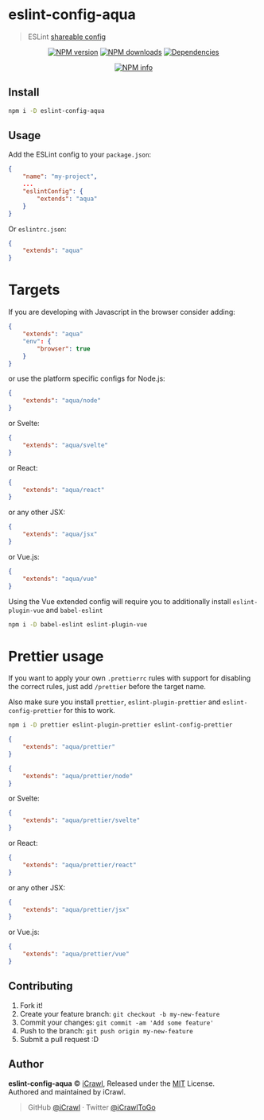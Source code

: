 # eslint-config-aqua

> ESLint [shareable config](http://eslint.org/docs/developer-guide/shareable-configs.html)

<div align="center">
	<p>
		<a href="https://www.npmjs.com/package/eslint-config-aqua"><img src="https://img.shields.io/npm/v/eslint-config-aqua.svg?maxAge=3600" alt="NPM version" /></a>
		<a href="https://www.npmjs.com/package/eslint-config-aqua"><img src="https://img.shields.io/npm/dt/eslint-config-aqua.svg?maxAge=3600" alt="NPM downloads" /></a>
		<a href="https://david-dm.org/iCrawl/eslint-config-aqua"><img src="https://david-dm.org/iCrawl/eslint-config-aqua/status.svg?maxAge=3600" alt="Dependencies" /></a>
	</p>
	<p>
		<a href="https://nodei.co/npm/eslint-config-aqua/"><img src="https://nodei.co/npm/eslint-config-aqua.png?downloads=true&stars=true" alt="NPM info" /></a>
	</p>
</div>

## Install

```bash
npm i -D eslint-config-aqua
```

## Usage

Add the ESLint config to your `package.json`:

```json
{
	"name": "my-project",
	...
	"eslintConfig": {
		"extends": "aqua"
	}
}
```

Or `eslintrc.json`:

```json
{
	"extends": "aqua"
}
```

# Targets

If you are developing with Javascript in the browser consider adding:

```json
{
	"extends": "aqua"
	"env": {
		"browser": true
	}
}
```

or use the platform specific configs for Node.js:

```json
{
	"extends": "aqua/node"
}
```

or Svelte:

```json
{
	"extends": "aqua/svelte"
}
```

or React:

```json
{
	"extends": "aqua/react"
}
```

or any other JSX:

```json
{
	"extends": "aqua/jsx"
}
```

or Vue.js:

```json
{
	"extends": "aqua/vue"
}
```

Using the Vue extended config will require you to additionally install `eslint-plugin-vue` and `babel-eslint`

```bash
npm i -D babel-eslint eslint-plugin-vue
```

# Prettier usage

If you want to apply your own `.prettierrc` rules with support for disabling the correct rules, just add `/prettier` before the target name.

Also make sure you install `prettier`, `eslint-plugin-prettier` and `eslint-config-prettier` for this to work.

```bash
npm i -D prettier eslint-plugin-prettier eslint-config-prettier
```

```json
{
	"extends": "aqua/prettier"
}
```

```json
{
	"extends": "aqua/prettier/node"
}
```

or Svelte:

```json
{
	"extends": "aqua/prettier/svelte"
}
```

or React:

```json
{
	"extends": "aqua/prettier/react"
}
```

or any other JSX:

```json
{
	"extends": "aqua/prettier/jsx"
}
```

or Vue.js:

```json
{
	"extends": "aqua/prettier/vue"
}
```

## Contributing

1. Fork it!
2. Create your feature branch: `git checkout -b my-new-feature`
3. Commit your changes: `git commit -am 'Add some feature'`
4. Push to the branch: `git push origin my-new-feature`
5. Submit a pull request :D

## Author

**eslint-config-aqua** © [iCrawl](https://github.com/iCrawl), Released under the [MIT](https://github.com/iCrawl/eslint-config-aqua/blob/master/LICENSE) License.<br>
Authored and maintained by iCrawl.

> GitHub [@iCrawl](https://github.com/iCrawl) · Twitter [@iCrawlToGo](https://twitter.com/iCrawlToGo)
